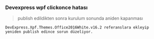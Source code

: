 
### Devexpress wpf clickonce hatası ###
>  publish edildikten sonra kurulum sonunda aniden kapanması

````
DevExpress.Xpf.Themes.Office2016White.v16.2 referanslara ekleyip 
yeniden publish edince sorun düzeliyor.
````

